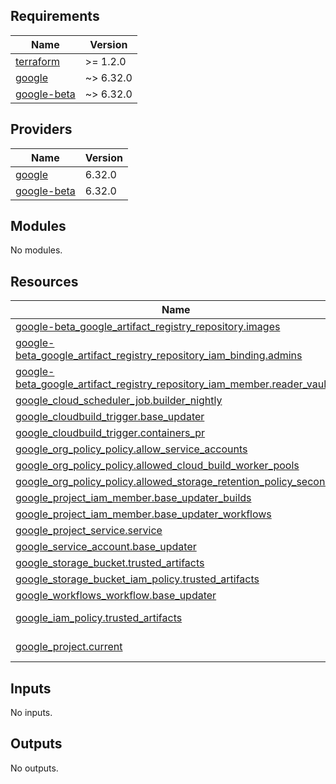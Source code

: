 <!-- BEGIN_TF_DOCS -->
## Requirements

| Name | Version |
|------|---------|
| <a name="requirement_terraform"></a> [terraform](#requirement\_terraform) | >= 1.2.0 |
| <a name="requirement_google"></a> [google](#requirement\_google) | ~> 6.32.0 |
| <a name="requirement_google-beta"></a> [google-beta](#requirement\_google-beta) | ~> 6.32.0 |

## Providers

| Name | Version |
|------|---------|
| <a name="provider_google"></a> [google](#provider\_google) | 6.32.0 |
| <a name="provider_google-beta"></a> [google-beta](#provider\_google-beta) | 6.32.0 |

## Modules

No modules.

## Resources

| Name | Type |
|------|------|
| [google-beta_google_artifact_registry_repository.images](https://registry.terraform.io/providers/hashicorp/google-beta/latest/docs/resources/google_artifact_registry_repository) | resource |
| [google-beta_google_artifact_registry_repository_iam_binding.admins](https://registry.terraform.io/providers/hashicorp/google-beta/latest/docs/resources/google_artifact_registry_repository_iam_binding) | resource |
| [google-beta_google_artifact_registry_repository_iam_member.reader_vault](https://registry.terraform.io/providers/hashicorp/google-beta/latest/docs/resources/google_artifact_registry_repository_iam_member) | resource |
| [google_cloud_scheduler_job.builder_nightly](https://registry.terraform.io/providers/hashicorp/google/latest/docs/resources/cloud_scheduler_job) | resource |
| [google_cloudbuild_trigger.base_updater](https://registry.terraform.io/providers/hashicorp/google/latest/docs/resources/cloudbuild_trigger) | resource |
| [google_cloudbuild_trigger.containers_pr](https://registry.terraform.io/providers/hashicorp/google/latest/docs/resources/cloudbuild_trigger) | resource |
| [google_org_policy_policy.allow_service_accounts](https://registry.terraform.io/providers/hashicorp/google/latest/docs/resources/org_policy_policy) | resource |
| [google_org_policy_policy.allowed_cloud_build_worker_pools](https://registry.terraform.io/providers/hashicorp/google/latest/docs/resources/org_policy_policy) | resource |
| [google_org_policy_policy.allowed_storage_retention_policy_seconds](https://registry.terraform.io/providers/hashicorp/google/latest/docs/resources/org_policy_policy) | resource |
| [google_project_iam_member.base_updater_builds](https://registry.terraform.io/providers/hashicorp/google/latest/docs/resources/project_iam_member) | resource |
| [google_project_iam_member.base_updater_workflows](https://registry.terraform.io/providers/hashicorp/google/latest/docs/resources/project_iam_member) | resource |
| [google_project_service.service](https://registry.terraform.io/providers/hashicorp/google/latest/docs/resources/project_service) | resource |
| [google_service_account.base_updater](https://registry.terraform.io/providers/hashicorp/google/latest/docs/resources/service_account) | resource |
| [google_storage_bucket.trusted_artifacts](https://registry.terraform.io/providers/hashicorp/google/latest/docs/resources/storage_bucket) | resource |
| [google_storage_bucket_iam_policy.trusted_artifacts](https://registry.terraform.io/providers/hashicorp/google/latest/docs/resources/storage_bucket_iam_policy) | resource |
| [google_workflows_workflow.base_updater](https://registry.terraform.io/providers/hashicorp/google/latest/docs/resources/workflows_workflow) | resource |
| [google_iam_policy.trusted_artifacts](https://registry.terraform.io/providers/hashicorp/google/latest/docs/data-sources/iam_policy) | data source |
| [google_project.current](https://registry.terraform.io/providers/hashicorp/google/latest/docs/data-sources/project) | data source |

## Inputs

No inputs.

## Outputs

No outputs.
<!-- END_TF_DOCS -->